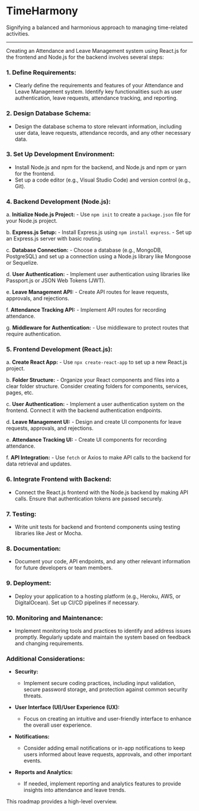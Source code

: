 # TimeHarmony
Signifying a balanced and harmonious approach to managing time-related activities.

-------------

Creating an Attendance and Leave Management system using React.js for the frontend and Node.js for the backend involves several steps:

### 1. **Define Requirements:**
   - Clearly define the requirements and features of your Attendance and Leave Management system. Identify key functionalities such as user authentication, leave requests, attendance tracking, and reporting.

### 2. **Design Database Schema:**
   - Design the database schema to store relevant information, including user data, leave requests, attendance records, and any other necessary data.

### 3. **Set Up Development Environment:**
   - Install Node.js and npm for the backend, and Node.js and npm or yarn for the frontend.
   - Set up a code editor (e.g., Visual Studio Code) and version control (e.g., Git).

### 4. **Backend Development (Node.js):**

   a. **Initialize Node.js Project:**
      - Use `npm init` to create a `package.json` file for your Node.js project.

   b. **Express.js Setup:**
      - Install Express.js using `npm install express`.
      - Set up an Express.js server with basic routing.

   c. **Database Connection:**
      - Choose a database (e.g., MongoDB, PostgreSQL) and set up a connection using a Node.js library like Mongoose or Sequelize.

   d. **User Authentication:**
      - Implement user authentication using libraries like Passport.js or JSON Web Tokens (JWT).

   e. **Leave Management API:**
      - Create API routes for leave requests, approvals, and rejections.

   f. **Attendance Tracking API:**
      - Implement API routes for recording attendance.

   g. **Middleware for Authentication:**
      - Use middleware to protect routes that require authentication.

### 5. **Frontend Development (React.js):**

   a. **Create React App:**
      - Use `npx create-react-app` to set up a new React.js project.

   b. **Folder Structure:**
      - Organize your React components and files into a clear folder structure. Consider creating folders for components, services, pages, etc.

   c. **User Authentication:**
      - Implement a user authentication system on the frontend. Connect it with the backend authentication endpoints.

   d. **Leave Management UI:**
      - Design and create UI components for leave requests, approvals, and rejections.

   e. **Attendance Tracking UI:**
      - Create UI components for recording attendance.

   f. **API Integration:**
      - Use `fetch` or Axios to make API calls to the backend for data retrieval and updates.

### 6. **Integrate Frontend with Backend:**
   - Connect the React.js frontend with the Node.js backend by making API calls. Ensure that authentication tokens are passed securely.

### 7. **Testing:**
   - Write unit tests for backend and frontend components using testing libraries like Jest or Mocha.

### 8. **Documentation:**
   - Document your code, API endpoints, and any other relevant information for future developers or team members.

### 9. **Deployment:**
   - Deploy your application to a hosting platform (e.g., Heroku, AWS, or DigitalOcean). Set up CI/CD pipelines if necessary.

### 10. **Monitoring and Maintenance:**
   - Implement monitoring tools and practices to identify and address issues promptly. Regularly update and maintain the system based on feedback and changing requirements.

### Additional Considerations:

- **Security:**
  - Implement secure coding practices, including input validation, secure password storage, and protection against common security threats.

- **User Interface (UI)/User Experience (UX):**
  - Focus on creating an intuitive and user-friendly interface to enhance the overall user experience.

- **Notifications:**
  - Consider adding email notifications or in-app notifications to keep users informed about leave requests, approvals, and other important events.

- **Reports and Analytics:**
  - If needed, implement reporting and analytics features to provide insights into attendance and leave trends.

This roadmap provides a high-level overview.
